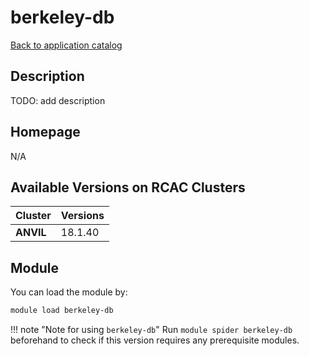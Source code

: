 # berkeley-db

[Back to application catalog](../app_catalog.md)

## Description

TODO: add description

## Homepage

N/A

## Available Versions on RCAC Clusters

|Cluster|Versions|
|---|---|
**ANVIL**|18.1.40

## Module

You can load the module by:

```bash
module load berkeley-db
```

!!! note "Note for using `berkeley-db`"
    Run `module spider berkeley-db` beforehand to check if this version requires any prerequisite modules.
